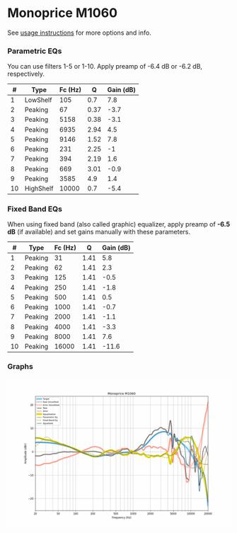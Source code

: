 # Monoprice M1060
See [usage instructions](https://github.com/jaakkopasanen/AutoEq#usage) for more options and info.

### Parametric EQs
You can use filters 1-5 or 1-10. Apply preamp of -6.4 dB or -6.2 dB, respectively.

|   # | Type      |   Fc (Hz) |    Q |   Gain (dB) |
|-----|-----------|-----------|------|-------------|
|   1 | LowShelf  |       105 | 0.7  |         7.8 |
|   2 | Peaking   |        67 | 0.37 |        -3.7 |
|   3 | Peaking   |      5158 | 0.38 |        -3.1 |
|   4 | Peaking   |      6935 | 2.94 |         4.5 |
|   5 | Peaking   |      9146 | 1.52 |         7.8 |
|   6 | Peaking   |       231 | 2.25 |        -1   |
|   7 | Peaking   |       394 | 2.19 |         1.6 |
|   8 | Peaking   |       669 | 3.01 |        -0.9 |
|   9 | Peaking   |      3585 | 4.9  |         1.4 |
|  10 | HighShelf |     10000 | 0.7  |        -5.4 |

### Fixed Band EQs
When using fixed band (also called graphic) equalizer, apply preamp of **-6.5 dB** (if available) and set gains manually with these parameters.

|   # | Type    |   Fc (Hz) |    Q |   Gain (dB) |
|-----|---------|-----------|------|-------------|
|   1 | Peaking |        31 | 1.41 |         5.8 |
|   2 | Peaking |        62 | 1.41 |         2.3 |
|   3 | Peaking |       125 | 1.41 |        -0.5 |
|   4 | Peaking |       250 | 1.41 |        -1.8 |
|   5 | Peaking |       500 | 1.41 |         0.5 |
|   6 | Peaking |      1000 | 1.41 |        -0.7 |
|   7 | Peaking |      2000 | 1.41 |        -1.1 |
|   8 | Peaking |      4000 | 1.41 |        -3.3 |
|   9 | Peaking |      8000 | 1.41 |         7.6 |
|  10 | Peaking |     16000 | 1.41 |       -11.6 |

### Graphs
![](./Monoprice%20M1060.png)
